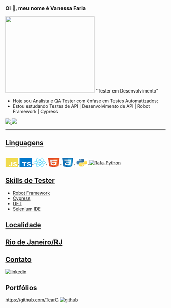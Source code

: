 ### Oi 👋, meu nome é Vanessa Faria
<img src='https://upload.wikimedia.org/wikipedia/commons/0/01/Vanessa_braziliensis.jpg' height='240' width='280' >
"Tester em Desenvolvimento"

- Hoje sou Analista e QA Tester com ênfase em Testes Automatizados;
- Estou estudando Testes de API | Desenvolvimento de API | Robot Framework | Cypress

<div>
  <a href="https://github.com/TearG">
  <img height="180em" src="https://github-readme-stats.vercel.app/api?username=TearG&show_icons=true&theme=dracula&include_all_commits=true&count_private=true"/>
  <img height="180em" src="https://github-readme-stats.vercel.app/api/top-langs/?username=TearG&layout=compact&langs_count=7&theme=dracula"/>
</div>
 
------------------------------------------------------------
## Linguagens
  
 <div style="display: inline_block"><br>
  <img align="center" alt="Rafa-Js" height="30" width="40" src="https://raw.githubusercontent.com/devicons/devicon/master/icons/javascript/javascript-plain.svg">
  <img align="center" alt="Rafa-Ts" height="30" width="40" src="https://raw.githubusercontent.com/devicons/devicon/master/icons/typescript/typescript-plain.svg">
   <img align="center" alt="Rafa-React" height="30" width="40" src="https://raw.githubusercontent.com/devicons/devicon/master/icons/react/react-original.svg">
  <img align="center" alt="Rafa-HTML" height="30" width="40" src="https://raw.githubusercontent.com/devicons/devicon/master/icons/html5/html5-original.svg">
  <img align="center" alt="Rafa-CSS" height="30" width="40" src="https://raw.githubusercontent.com/devicons/devicon/master/icons/css3/css3-original.svg">
  <img align="center" alt="Rafa-Python" height="30" width="40" src="https://raw.githubusercontent.com/devicons/devicon/master/icons/python/python-original.svg">
  <img align="center" alt="Rafa-Python" height="30" width="40" src="https://cdn.jsdelivr.net/gh/devicons/devicon/icons/php/php-original.svg">
  </div>
  

## Skills de Tester
- Robot Framework
- Cypress
- UFT
- Selenium IDE

## Localidade

Rio de Janeiro/RJ
------------------------------------------------------------

## Contato
  
  [<img src='https://cdn.jsdelivr.net/npm/simple-icons@3.0.1/icons/linkedin.svg' alt='linkedin' height='40'>](https://www.linkedin.com/in/https://www.linkedin.com/in/vanessafaria//)  
  
## Portfólios

 https://github.com/TearG 
[<img src='https://cdn.jsdelivr.net/npm/simple-icons@3.0.1/icons/github.svg' alt='github' height='40'>](https://github.com/https://github.com/TearG) 


